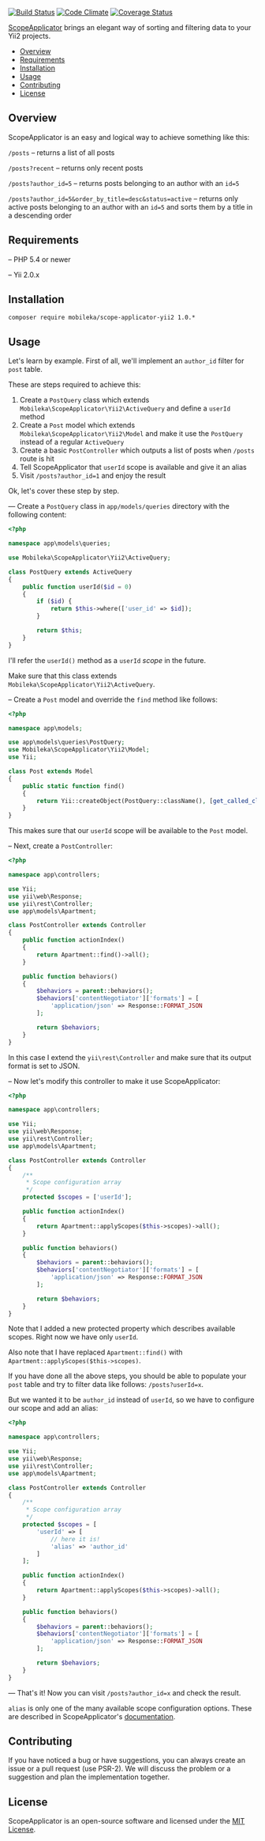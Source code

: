 [![Build Status](https://travis-ci.org/mobileka/scope-applicator-yii2.svg)](https://travis-ci.org/mobileka/scope-applicator-yii2)
[![Code Climate](https://codeclimate.com/github/mobileka/scope-applicator-yii2.svg)](https://codeclimate.com/github/mobileka/scope-applicator-yii2)
[![Coverage Status](https://coveralls.io/repos/mobileka/scope-applicator-yii2/badge.svg?branch=master)](https://coveralls.io/r/mobileka/scope-applicator-yii2?branch=master)

[ScopeApplicator](https://github.com/mobileka/scope-applicator) brings an elegant way of sorting and filtering data to your Yii2 projects.

- [Overview](#overview)
- [Requirements](#requirements)
- [Installation](#installation)
- [Usage](#usage)
- [Contributing](#contributing)
- [License](#license)

## Overview

ScopeApplicator is an easy and logical way to achieve something like this:

`/posts` – returns a list of all posts

`/posts?recent` – returns only recent posts

`/posts?author_id=5` – returns posts belonging to an author with an `id=5`

`/posts?author_id=5&order_by_title=desc&status=active` – returns only active posts belonging to an author with an `id=5` and sorts them by a title in a descending order

## Requirements

– PHP 5.4 or newer

– Yii 2.0.x

## Installation

`composer require mobileka/scope-applicator-yii2 1.0.*`

## Usage

Let's learn by example. First of all, we'll implement an `author_id` filter for `post` table.

These are steps required to achieve this:

1. Create a `PostQuery` class which extends `Mobileka\ScopeApplicator\Yii2\ActiveQuery` and define a `userId` method
2. Create a `Post` model which extends `Mobileka\ScopeApplicator\Yii2\Model` and make it use the `PostQuery` instead of a regular `ActiveQuery`
3. Create a basic `PostController` which outputs a list of posts when `/posts` route is hit
4. Tell ScopeApplicator that `userId` scope is available and give it an alias
5. Visit `/posts?author_id=1` and enjoy the result

Ok, let's cover these step by step.

— Create a `PostQuery` class in `app/models/queries` directory with the following content:

```php
<?php

namespace app\models\queries;

use Mobileka\ScopeApplicator\Yii2\ActiveQuery;

class PostQuery extends ActiveQuery
{
    public function userId($id = 0)
    {
        if ($id) {
            return $this->where(['user_id' => $id]);
        }

        return $this;
    }
}

```

I'll refer the `userId()` method as a `userId` *scope* in the future.

Make sure that this class extends `Mobileka\ScopeApplicator\Yii2\ActiveQuery`.

– Create a `Post` model and override the `find` method like follows:

```php
<?php

namespace app\models;

use app\models\queries\PostQuery;
use Mobileka\ScopeApplicator\Yii2\Model;
use Yii;

class Post extends Model
{
    public static function find()
    {
        return Yii::createObject(PostQuery::className(), [get_called_class()]);
    }
}

```

This makes sure that our `userId` scope will be available to the `Post` model.

– Next, create a `PostController`:

```php
<?php

namespace app\controllers;

use Yii;
use yii\web\Response;
use yii\rest\Controller;
use app\models\Apartment;

class PostController extends Controller
{
    public function actionIndex()
    {
        return Apartment::find()->all();
    }

    public function behaviors()
    {
        $behaviors = parent::behaviors();
        $behaviors['contentNegotiator']['formats'] = [
            'application/json' => Response::FORMAT_JSON
        ];

        return $behaviors;
    }
}
```

In this case I extend the `yii\rest\Controller` and make sure that its output format is set to JSON.

– Now let's modify this controller to make it use ScopeApplicator:

```php
<?php

namespace app\controllers;

use Yii;
use yii\web\Response;
use yii\rest\Controller;
use app\models\Apartment;

class PostController extends Controller
{
    /**
     * Scope configuration array
     */
    protected $scopes = ['userId'];

    public function actionIndex()
    {
        return Apartment::applyScopes($this->scopes)->all();
    }

    public function behaviors()
    {
        $behaviors = parent::behaviors();
        $behaviors['contentNegotiator']['formats'] = [
            'application/json' => Response::FORMAT_JSON
        ];

        return $behaviors;
    }
}

```

Note that I added a new protected property which describes available scopes. Right now we have only `userId`.

Also note that I have replaced `Apartment::find()` with `Apartment::applyScopes($this->scopes)`.

If you have done all the above steps, you should be able to populate your `post` table and try to filter data like follows:
`/posts?userId=x`.

But we wanted it to be `author_id` instead of `userId`, so we have to configure our scope and add an alias:

```php
<?php

namespace app\controllers;

use Yii;
use yii\web\Response;
use yii\rest\Controller;
use app\models\Apartment;

class PostController extends Controller
{
    /**
     * Scope configuration array
     */
    protected $scopes = [
        'userId' => [
            // here it is!
            'alias' => 'author_id'
        ]
    ];

    public function actionIndex()
    {
        return Apartment::applyScopes($this->scopes)->all();
    }

    public function behaviors()
    {
        $behaviors = parent::behaviors();
        $behaviors['contentNegotiator']['formats'] = [
            'application/json' => Response::FORMAT_JSON
        ];

        return $behaviors;
    }
}
```

— That's it! Now you can visit `/posts?author_id=x` and check the result.

`alias` is only one of the many available scope configuration options. These are described in ScopeApplicator's [documentation](https://github.com/mobileka/scope-applicator#configuration-options).

## Contributing

If you have noticed a bug or have suggestions, you can always create an issue or a pull request (use PSR-2). We will discuss the problem or a suggestion and plan the implementation together.

## License

ScopeApplicator is an open-source software and licensed under the [MIT License](https://github.com/mobileka/scope-applicator-yii2/blob/master/license).
